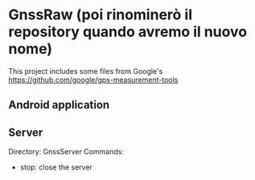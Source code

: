 # GnssRaw (poi rinominerò il repository quando avremo il nuovo nome)

This project includes some files from Google's https://github.com/google/gps-measurement-tools

## Android application


## Server

Directory: GnssServer
Commands:
- stop: close the server
